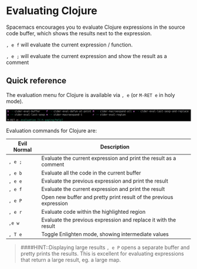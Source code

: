 # Evaluating Clojure

Spacemacs encourages you to evaluate Clojure expressions in the source code buffer, which shows the results next to the expression.

`, e f` will evaluate the current expression / function.

`, e ;` will evaluate the current expression and show the result as a comment


## Quick reference

The evaluation menu for Clojure is available via `, e` (or `M-RET e` in holy mode).

![Spacemacs - Clojure - Evaluate menu](/images/spacemacs-clojure-evaluate-menu.png)

Evaluation commands for Clojure are:

| Evil Normal | Description                                                       |
|-------------|-------------------------------------------------------------------|
| `, e ;`     | Evaluate the current expression and print the result as a comment |
| `, e b`     | Evaluate all the code in the current buffer                       |
| `, e e`     | Evaluate the previous expression and print the result             |
| `, e f`     | Evaluate the current expression and print the result              |
| `, e P`     | Open new buffer and pretty print result of the previous expression |
| `, e r`     | Evaluate code within the highlighted region                       |
| `,e w`      | Evaluate the previous expression and replace it with the result   |
| `, T e`     | Toggle Enlighten mode, showing intermediate values                |


> ####HINT::Displaying large results
> `, e P` opens a separate buffer and pretty prints the results.  This is excellent for evaluating expressions that return a large result, eg. a large map.
